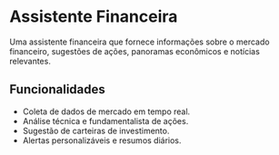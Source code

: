 # Assistente Financeira

Uma assistente financeira que fornece informações sobre o mercado financeiro, sugestões de ações, panoramas econômicos e notícias relevantes.

## Funcionalidades

- Coleta de dados de mercado em tempo real.
- Análise técnica e fundamentalista de ações.
- Sugestão de carteiras de investimento.
- Alertas personalizáveis e resumos diários.

